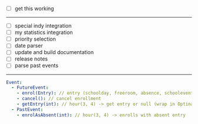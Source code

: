 - [ ] get this working
---
- [ ] special indy integration
- [ ] my statistics integration
- [ ] priority selection
- [ ] date parser
- [ ] update and build documentation
- [ ] release notes
- [ ] parse past events
---
````yaml
Event:
  - FutureEvent:
    - enrol(Entry): // entry (schoolday, freeroom, absence, schoolevent)
    - cancel(): // cancel enrollment
    - getEntry(int): // hour(3, 4) -> get entry or null (wrap in Optinal<T>)
  - PastEvent:
    - enrolAsAbsent(int): // hour(3, 4) -> enrolls with absent entry
````